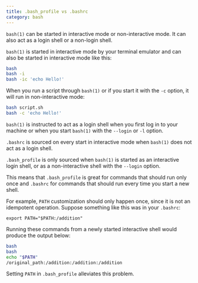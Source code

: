 ```yaml
---
title: .bash_profile vs .bashrc
category: bash
---
```


`bash(1)` can be started in interactive mode or non-interactive mode. It can
also act as a login shell or a non-login shell.

`bash(1)` is started in interactive mode by your terminal emulator and can also
be started in interactive mode like this:

```bash
bash
bash -i
bash -ic 'echo Hello!'
```

When you run a script through `bash(1)` or if you start it with the `-c` option,
it will run in non-interactive mode:

```bash
bash script.sh
bash -c 'echo Hello!'
```

`bash(1)` is instructed to act as a login shell when you first log in to your
machine or when you start `bash(1)` with the `--login` or `-l` option.

`.bashrc` is sourced on every start in interactive mode when `bash(1)` does not
act as a login shell.

`.bash_profile` is only sourced when `bash(1)` is started as an interactive
login shell, or as a non-interactive shell with the `--login` option.

This means that `.bash_profile` is great for commands that should run only once
and `.bashrc` for commands that should run every time you start a new shell.

For example, `PATH` customization should only happen once, since it is not an
idempotent operation. Suppose something like this was in your `.bashrc`:

    export PATH="$PATH:/addition"

Running these commands from a newly started interactive shell would produce the
output below:

```bash
bash
bash
echo "$PATH"
/original_path:/addition:/addition:/addition
```

Setting `PATH` in `.bash_profile` alleviates this problem.
